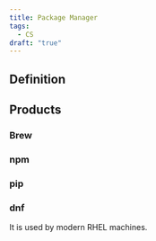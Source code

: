 ```yaml
---
title: Package Manager
tags:
  - CS
draft: "true"
---
```

## Definition




## Products

### Brew


### npm



### pip


### dnf
It is used by modern RHEL machines.




